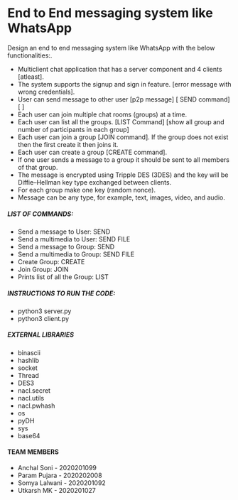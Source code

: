 # End to End messaging system like WhatsApp

Design an end to end messaging system like WhatsApp with the below functionalities:.
- Multiclient chat application that has a server component and 4 clients [atleast].
- The system supports the signup and sign in feature. [error message with wrong credentials].
- User can send message to other user [p2p message] [ SEND command] [<SEND> <USERNAME> <MESSAGE>]
- Each user can join multiple chat rooms (groups) at a time.
- Each user can list all the groups. [LIST Command] [show all group and number of participants in each group]
- Each user can join a group [JOIN command]. If the group does not exist then the first create it then joins it.
- Each user can create a group [CREATE command].
- If one user sends a message to a group it should be sent to all members of that group.
- The message is encrypted using Tripple DES (3DES) and the key will be Diffie–Hellman key type exchanged between clients.
- For each group make one key (random nonce).
- Message can be any type, for example, text, images, video, and audio.

##### LIST OF COMMANDS:
- Send a message to User: SEND <USERNAME> <MESSAGE>
- Send a multimedia to User: SEND FILE <USERNAME> <MESSAGE>
- Send a message to Group: SEND <GROUPNAME> <MESSAGE>
- Send a multimedia to Group: SEND FILE <GROUPNAME> <MESSAGE>
- Create Group: CREATE <GROUPNAME>
- Join Group: JOIN <GROUPNAME>
- Prints list of all the Group: LIST

##### INSTRUCTIONS TO RUN THE CODE:
- python3 server.py
- python3 client.py

##### EXTERNAL LIBRARIES 
- binascii
- hashlib
- socket
- Thread
- DES3
- nacl.secret
- nacl.utils
- nacl.pwhash
- os
- pyDH
- sys
- base64

#### TEAM MEMBERS
* Anchal Soni - 2020201099
* Param Pujara - 2020202008
* Somya Lalwani - 2020201092
* Utkarsh MK - 2020201027
